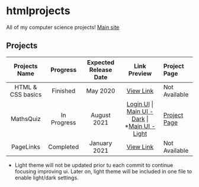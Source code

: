 # htmlprojects
All of my computer science projects! [Main site](https://jerit3787.github.io/htmlprojects)

## Projects
| Projects Name | Progress | Expected Release Date | Link Preview | Project Page |
| :---: | :---: | :---: | :--------: | :--- |
| HTML & CSS basics | Finished | May 2020 | [View Link](https://jerit3787.github.io/htmlprojects/htmlncss-basics/index.html) | Not Available |
| MathsQuiz | In Progress | August 2021 | [Login UI](https://jerit3787.github.io/htmlprojects/mathsquiz) \| [Main UI - Dark](https://jerit3787.github.io/htmlprojects/mathsquiz/mainui/index.html) \| *[Main UI - Light](https://jerit3787.github.io/htmlprojects/mathsquiz/mainui/index%20-%20light.html) | [Project Page](http://www.mathsquiz.ml) |
| PageLinks | Completed | January 2021 | [View Link](https://jerit3787.github.io/htmlprojects/pagelinks) | Not Available |
* Light theme will not be updated prior tu each commit to continue focusing improving ui. Later on, light theme will be included in one file to enable light/dark settings.
